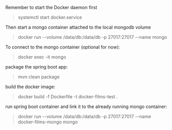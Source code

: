 Remember to start the Docker daemon first

> systemctl start docker.service

Then start a mongo container attached to the local mongodb volume

> docker run --volume /data/db:/data/db -p 27017:27017 --name <name-of-mongo-container> mongo

To connect to the mongo container (optional for now):

> docker exec -it <container-name> <mongo-container-name> mongo

package the spring boot app:

> mvn clean package

build the docker image:

> docker build -f Dockerfile -t docker-films-test .

run spring boot container and link it to the already running mongo container:

> docker run --volume /data/db:/data/db -p 27017:27017 --name docker-films-mongo mongo

